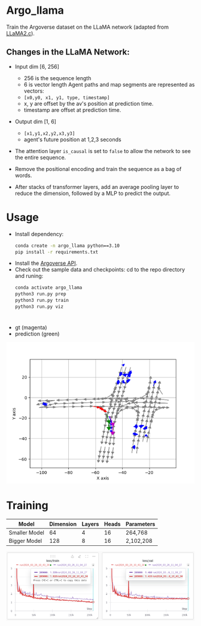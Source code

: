 # Argo_llama
Train the Argoverse dataset on the LLaMA network (adapted from [LLaMA2.c](https://github.com/karpathy/llama2.c)).

## Changes in the LLaMA Network: 
- Input dim [6, 256]
  - 256 is the sequence length
  - 6 is vector length
  Agent paths and map segments are represented as vectors:
  - `[x0,y0, x1, y1, type, timestamp]`
  -  x, y are offset by the av's position at prediction time.
  - timestamp are offset at prediction time.
- Output dim [1, 6]
  - `[x1,y1,x2,y2,x3,y3]`
  - agent's future position at 1,2,3 seconds

- The attention layer `is_causal` is set to `false` to allow the network to see the entire sequence. 
- Remove the positional encoding and train the sequence as a bag of words.
- After stacks of transformer layers, add an average pooling layer to reduce the dimension, followed by a MLP to predict the output.

# Usage
- Install dependency:
  ```bash
  conda create -n argo_llama python==3.10
  pip install -r requirements.txt
  ```
- Install the [Argoverse API](https://github.com/argoverse/argoverse-api.git). 
- Check out the sample data and checkpoints: cd to the repo directory and runing:
  ```bash
  conda activate argo_llama
  python3 run.py prep
  python3 run.py train
  python3 run.py viz
  ```

# 
- gt (magenta)
- prediction (green)

 ![viz](./sample/35052.pkl.png "An Example Image")

# Training
| Model          | Dimension | Layers | Heads | Parameters |
|----------------|-----------|--------|-------|------------|
| Smaller Model  | 64        | 4      | 16    | 264,768    |
| Bigger Model   | 128       | 8      | 16    | 2,102,208  |
 
 ![loss](./sample/loss.png "train_val_loss")